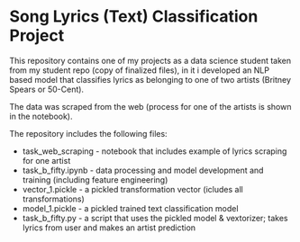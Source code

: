 # Song Lyrics (Text) Classification Project

This repository contains one of my projects as a data science student taken from my student repo (copy of finalized files), in it i developed an NLP based model that classifies lyrics as belonging to one of two artists (Britney Spears or 50-Cent).

The data was scraped from the web (process for one of the artists is shown in the notebook).

The repository includes the following files:
* task_web_scraping - notebook that includes example of lyrics scraping for one artist
* task_b_fifty.ipynb - data processing and model development and training (including feature engineering)
* vector_1.pickle - a pickled transformation vector (icludes all transformations)
* model_1.pickle - a pickled trained text classification model
* task_b_fifty.py - a script that uses the pickled model & vextorizer; takes lyrics from user and makes an artist prediction 
